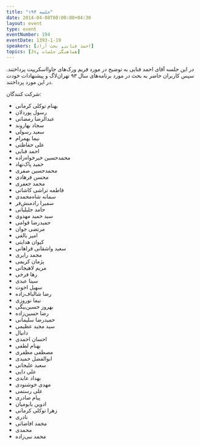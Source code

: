 ```yaml
---
title: "جلسه ۱۹۴"
date: 2014-04-08T00:00:00+04:30
layout: event
type: event
eventNumber: 194
eventDate: 1393-1-19
speakers: [احمد فنایی, بحث آزاد]
topics: [Js, هماهنگی جلسات]
---
```

در این جلسه آقای احمد فنایی به توضیح در مورد فریم ورک‌های جاوااسکریپت پرداختند. سپس کاربران حاضر به بحث در مورد برنامه‌های سال ۹۳ تهران‌لاگ و پیشنهادات خودت در این مورد پرداختند.

شرکت کنندگان:
* بهنام توکلی کرمانی
* رسول پوردلان
* عبدالرضا رمضانی
* سجاد بهاروند
* سعید رسولی
* نیما بهمرام
* علی حفاظتی
* احمد فنایی
* محمدحسین خیرخواه‌زاده
* حمید پاک‌نهاد
* محمدحسین صفری
* محسن فرهادی
* محمد جعفری
* فاطمه تراشی کاشانی
* سمانه شاه‌محمدی
* سمیرا رادمنش‌فر
* حامد جلیلیانی
* سید حمید مهدوی
* حمیدرضا قوامی
* مرتضی جوان
* امیر بالغی
* کیوان هدایتی
* سعید واشقانی فراهانی
* محمد رابری
* پژمان کریمی
* مریم لاهیجانی
* رها فرخی
* سینا عبدی
* سهیل اخوت
* رضا شالباف‌زاده
* نیما نوروزی
* بهروز حسین‌بیگی
* رضا حسین‌زاده
* حمیدرضا سلیمانی
* سید مجید عظیمی
* دانیال
* احسان احمدی
* بهنام لطفی
* مصطفی مظفری
* ابوالفضل حمیدی
* سعید علیجانی
* علی دایی
* بهداد عابدی
* مهدی خوشنودی
* علی رستمی
* پیام صادری
* ادوین بابومیان
* زهرا توکلی کرمانی
* نادری
* محمد افاضاتی
* محمدی
* محمد نبی‌زاده
